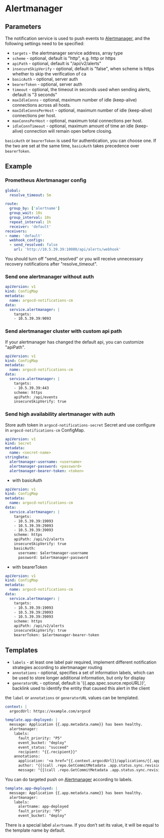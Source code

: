 # Alertmanager

## Parameters

The notification service is used to push events to [Alertmanager](https://github.com/prometheus/alertmanager), and the following settings need to be specified:

* `targets` - the alertmanager service address, array type
* `scheme` - optional, default is "http", e.g. http or https
* `apiPath` - optional, default is "/api/v2/alerts"
* `insecureSkipVerify` - optional, default is "false", when scheme is https whether to skip the verification of ca
* `basicAuth` - optional, server auth
* `bearerToken` - optional, server auth
* `timeout` - optional, the timeout in seconds used when sending alerts, default is "3 seconds"
* `maxIdleConns` - optional, maximum number of idle (keep-alive) connections across all hosts.
* `maxIdleConnsPerHost` - optional, maximum number of idle (keep-alive) connections per host.
* `maxConnsPerHost` - optional, maximum total connections per host.
* `idleConnTimeout` - optional, maximum amount of time an idle (keep-alive) connection will remain open before closing.

`basicAuth` or `bearerToken` is used for authentication, you can choose one. If the two are set at the same time, `basicAuth` takes precedence over `bearerToken`.

## Example

### Prometheus Alertmanager config

```yaml
global:
  resolve_timeout: 5m

route:
  group_by: ['alertname']
  group_wait: 10s
  group_interval: 10s
  repeat_interval: 1h
  receiver: 'default'
receivers:
- name: 'default'
  webhook_configs:
  - send_resolved: false
    url: 'http://10.5.39.39:10080/api/alerts/webhook'
```

You should turn off "send_resolved" or you will receive unnecessary recovery notifications after "resolve_timeout".

### Send one alertmanager without auth

```yaml
apiVersion: v1
kind: ConfigMap
metadata:
  name: argocd-notifications-cm
data:
  service.alertmanager: |
    targets:
    - 10.5.39.39:9093
```

### Send alertmanager cluster with custom api path

If your alertmanager has changed the default api, you can customize "apiPath".

```yaml
apiVersion: v1
kind: ConfigMap
metadata:
  name: argocd-notifications-cm
data:
  service.alertmanager: |
    targets:
    - 10.5.39.39:443
    scheme: https
    apiPath: /api/events
    insecureSkipVerify: true
```

### Send high availability alertmanager with auth

Store auth token in `argocd-notifications-secret` Secret and use configure in `argocd-notifications-cm` ConfigMap.

```yaml
apiVersion: v1
kind: Secret
metadata:
  name: <secret-name>
stringData:
  alertmanager-username: <username>
  alertmanager-password: <password>
  alertmanager-bearer-token: <token>
```

- with basicAuth

```yaml
apiVersion: v1
kind: ConfigMap
metadata:
  name: argocd-notifications-cm
data:
  service.alertmanager: |
    targets:
    - 10.5.39.39:19093
    - 10.5.39.39:29093
    - 10.5.39.39:39093
    scheme: https
    apiPath: /api/v2/alerts
    insecureSkipVerify: true
    basicAuth:
      username: $alertmanager-username
      password: $alertmanager-password   
```

- with bearerToken

```yaml
apiVersion: v1
kind: ConfigMap
metadata:
  name: argocd-notifications-cm
data:
  service.alertmanager: |
    targets:
    - 10.5.39.39:19093
    - 10.5.39.39:29093
    - 10.5.39.39:39093
    scheme: https
    apiPath: /api/v2/alerts
    insecureSkipVerify: true
    bearerToken: $alertmanager-bearer-token
```

## Templates

* `labels` - at least one label pair required, implement different notification strategies according to alertmanager routing
* `annotations` - optional, specifies a set of information labels, which can be used to store longer additional information, but only for display
* `generatorURL` - optional, default is '{{.app.spec.source.repoURL}}', backlink used to identify the entity that caused this alert in the client

the `label` or `annotations` or `generatorURL` values can be templated.

```yaml
context: |
  argocdUrl: https://example.com/argocd

template.app-deployed: |
  message: Application {{.app.metadata.name}} has been healthy.
  alertmanager:
    labels:
      fault_priority: "P5"
      event_bucket: "deploy"
      event_status: "succeed"
      recipient: "{{.recipient}}"
    annotations:
      application: '<a href="{{.context.argocdUrl}}/applications/{{.app.metadata.name}}">{{.app.metadata.name}}</a>'
      author: "{{(call .repo.GetCommitMetadata .app.status.sync.revision).Author}}"
      message: "{{(call .repo.GetCommitMetadata .app.status.sync.revision).Message}}"
```

You can do targeted push on [Alertmanager](https://github.com/prometheus/alertmanager) according to labels.

```yaml
template.app-deployed: |
  message: Application {{.app.metadata.name}} has been healthy.
  alertmanager:
    labels:
      alertname: app-deployed
      fault_priority: "P5"
      event_bucket: "deploy"
```

There is a special label `alertname`. If you don’t set its value, it will be equal to the template name by default.